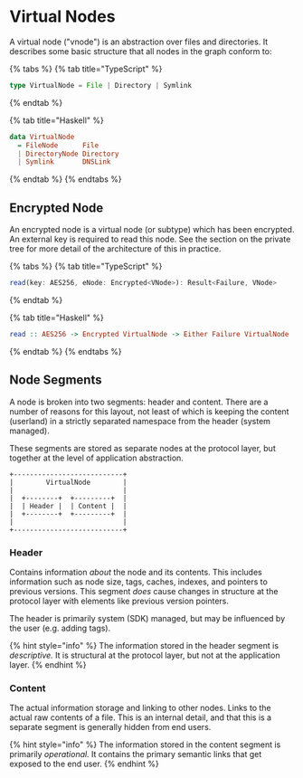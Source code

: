 # Virtual Nodes

A virtual node \("vnode"\) is an abstraction over files and directories. It describes some basic structure that all nodes in the graph conform to:

{% tabs %}
{% tab title="TypeScript" %}
```typescript
type VirtualNode = File | Directory | Symlink
```
{% endtab %}

{% tab title="Haskell" %}
```haskell
data VirtualNode
  = FileNode      File
  | DirectoryNode Directory
  | Symlink       DNSLink
```
{% endtab %}
{% endtabs %}

## Encrypted Node

An encrypted node is a virtual node \(or subtype\) which has been encrypted. An external key is required to read this node. See the section on the private tree for more detail of the architecture of this in practice.

{% tabs %}
{% tab title="TypeScript" %}
```typescript
read(key: AES256, eNode: Encrypted<VNode>): Result<Failure, VNode>
```
{% endtab %}

{% tab title="Haskell" %}
```haskell
read :: AES256 -> Encrypted VirtualNode -> Either Failure VirtualNode
```
{% endtab %}
{% endtabs %}

## Node Segments

A node is broken into two segments: header and content. There are a number of reasons for this layout, not least of which is keeping the content \(userland\) in a strictly separated namespace from the header \(system managed\).

These segments are stored as separate nodes at the protocol layer, but together at the level of application abstraction.

```text
+---------------------------+
|        VirtualNode        |
|                           |
|  +--------+  +---------+  |
|  | Header |  | Content |  |
|  +--------+  +---------+  |
|                           |
+---------------------------+
```

### Header

Contains information _about_ the node and its contents. This includes information such as node size, tags, caches, indexes, and pointers to previous versions. This segment _does_ cause changes in structure at the protocol layer with elements like previous version pointers.

The header is primarily system \(SDK\) managed, but may be influenced by the user \(e.g. adding tags\).

{% hint style="info" %}
The information stored in the header segment is _descriptive._ It is structural at the protocol layer, but not at the application layer.
{% endhint %}

### Content

The actual information storage and linking to other nodes. Links to the actual raw contents of a file. This is an internal detail, and that this is a separate segment is generally hidden from end users.

{% hint style="info" %}
The information stored in the content segment is primarily _operational._ It contains the primary semantic links that get exposed to the end user.
{% endhint %}

